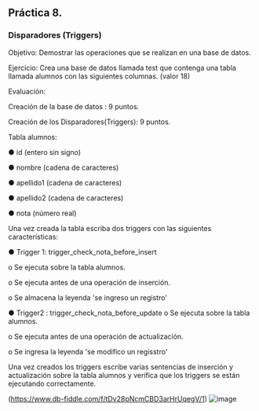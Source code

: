 ## Práctica 8.
### Disparadores (Triggers)

Objetivo: Demostrar las operaciones que se realizan en una base de datos.

Ejercicio: Crea una base de datos llamada test que contenga una tabla llamada
alumnos con las siguientes columnas. (valor 18)

Evaluación:

Creación de la base de datos : 9 puntos.

Creación de los Disparadores(Triggers): 9 puntos.

Tabla alumnos:

● id (entero sin signo)

● nombre (cadena de caracteres)

● apellido1 (cadena de caracteres)

● apellido2 (cadena de caracteres)

● nota (número real)

Una vez creada la tabla escriba dos triggers con las siguientes características:

● Trigger 1: trigger_check_nota_before_insert

  o Se ejecuta sobre la tabla alumnos.
  
  o Se ejecuta antes de una operación de inserción.
  
  o Se almacena la leyenda 'se ingreso un registro'

● Trigger2 : trigger_check_nota_before_update
  o Se ejecuta sobre la tabla alumnos.
  
  o Se ejecuta antes de una operación de actualización.
  
  o Se ingresa la leyenda 'se modifico un regisstro'
  
Una vez creados los triggers escribe varias sentencias de inserción y actualización
sobre la tabla alumnos y verifica que los triggers se están ejecutando
correctamente.

(https://www.db-fiddle.com/f/tDv28pNcmCBD3arHrUqegV/1)
![image](https://user-images.githubusercontent.com/104279806/173241965-04d9d573-5f34-40bc-a167-51a0fd7930e4.png)
